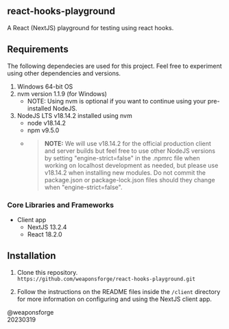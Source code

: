 ## react-hooks-playground

A React (NextJS) playground for testing using react hooks.

## Requirements

The following dependecies are used for this project. Feel free to experiment using other dependencies and versions.

1. Windows 64-bit OS
2. nvm version 1.1.9 (for Windows)
   - NOTE: Using nvm is optional if you want to continue using your pre-installed NodeJS.
3. NodeJS LTS v18.14.2 installed using nvm
   - node v18.14.2
   - npm v9.5.0
   - > **NOTE:** We will use v18.14.2 for the official production client and server builds but feel free to use other NodeJS versions by setting "engine-strict=false" in the .npmrc file when working on localhost development as needed, but please use v18.14.2 when installing new modules. Do not commit the package.json or package-lock.json files should they change when "engine-strict=false".

### Core Libraries and Frameworks

- Client app
   - NextJS 13.2.4
   - React 18.2.0

## Installation

1. Clone this repository.<br>
`https://github.com/weaponsforge/react-hooks-playground.git`

2. Follow the instructions on the README files inside the `/client` directory for more information on configuring and using the NextJS client app.

@weaponsforge<br>
20230319
